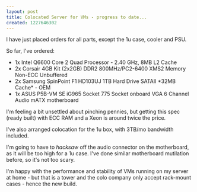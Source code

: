 ```yaml
--- 
layout: post
title: Colocated Server for VMs - progress to date...
created: 1227646302
---
```

I have just placed orders for all parts, except the 1u case, cooler and PSU.

So far, I've ordered:
<ul>
<li>1x Intel Q6600 Core 2 Quad Processor - 2.40 GHz, 8MB L2 Cache</li>
<li>2x Corsair 4GB Kit (2x2GB) DDR2 800MHz/PC2-6400 XMS2 Memory Non-ECC Unbuffered</li>
<li>2x Samsung SpinPoint F1 HD103UJ 1TB Hard Drive SATAII *32MB Cache* - OEM</li>
<li>1x ASUS P5B-VM SE iG965 Socket 775 Socket onboard VGA 6 Channel Audio mATX motherboard</li>
</ul>

I'm feeling a bit unsettled about pinching pennies, but getting this spec (ready built) with ECC RAM and a Xeon is around twice the price.  

I've also arranged colocation for the 1u box, with 3TB/mo bandwidth included.

I'm going to have to <em>hacksaw</em> off the audio connector on the motherboard, as it will be too high for a 1u case.  I've done similar motherboard mutilation before, so it's not too scary.

I'm happy with the performance and stability of VMs running on my server at home - but that is a tower and the colo company only accept rack-mount cases - hence the new build.

